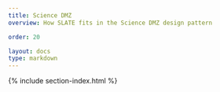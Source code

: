 ```yaml
---
title: Science DMZ
overview: How SLATE fits in the Science DMZ design pattern

order: 20

layout: docs
type: markdown
---
```


{% include section-index.html %}
